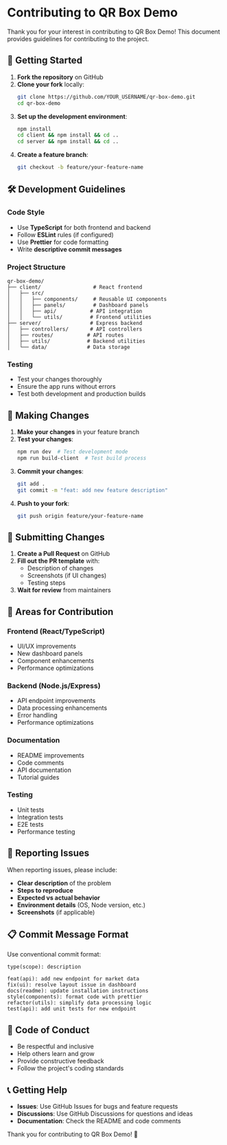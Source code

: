 # Contributing to QR Box Demo

Thank you for your interest in contributing to QR Box Demo! This document provides guidelines for contributing to the project.

## 🚀 Getting Started

1. **Fork the repository** on GitHub
2. **Clone your fork** locally:
   ```bash
   git clone https://github.com/YOUR_USERNAME/qr-box-demo.git
   cd qr-box-demo
   ```
3. **Set up the development environment**:
   ```bash
   npm install
   cd client && npm install && cd ..
   cd server && npm install && cd ..
   ```
4. **Create a feature branch**:
   ```bash
   git checkout -b feature/your-feature-name
   ```

## 🛠️ Development Guidelines

### Code Style
- Use **TypeScript** for both frontend and backend
- Follow **ESLint** rules (if configured)
- Use **Prettier** for code formatting
- Write **descriptive commit messages**

### Project Structure
```
qr-box-demo/
├── client/                 # React frontend
│   ├── src/
│   │   ├── components/     # Reusable UI components
│   │   ├── panels/         # Dashboard panels
│   │   ├── api/           # API integration
│   │   └── utils/         # Frontend utilities
├── server/                # Express backend
│   ├── controllers/       # API controllers
│   ├── routes/           # API routes
│   ├── utils/            # Backend utilities
│   └── data/             # Data storage
```

### Testing
- Test your changes thoroughly
- Ensure the app runs without errors
- Test both development and production builds

## 📝 Making Changes

1. **Make your changes** in your feature branch
2. **Test your changes**:
   ```bash
   npm run dev  # Test development mode
   npm run build-client  # Test build process
   ```
3. **Commit your changes**:
   ```bash
   git add .
   git commit -m "feat: add new feature description"
   ```
4. **Push to your fork**:
   ```bash
   git push origin feature/your-feature-name
   ```

## 🔄 Submitting Changes

1. **Create a Pull Request** on GitHub
2. **Fill out the PR template** with:
   - Description of changes
   - Screenshots (if UI changes)
   - Testing steps
3. **Wait for review** from maintainers

## 🎯 Areas for Contribution

### Frontend (React/TypeScript)
- UI/UX improvements
- New dashboard panels
- Component enhancements
- Performance optimizations

### Backend (Node.js/Express)
- API endpoint improvements
- Data processing enhancements
- Error handling
- Performance optimizations

### Documentation
- README improvements
- Code comments
- API documentation
- Tutorial guides

### Testing
- Unit tests
- Integration tests
- E2E tests
- Performance testing

## 🐛 Reporting Issues

When reporting issues, please include:
- **Clear description** of the problem
- **Steps to reproduce**
- **Expected vs actual behavior**
- **Environment details** (OS, Node version, etc.)
- **Screenshots** (if applicable)

## 📋 Commit Message Format

Use conventional commit format:
```
type(scope): description

feat(api): add new endpoint for market data
fix(ui): resolve layout issue in dashboard
docs(readme): update installation instructions
style(components): format code with prettier
refactor(utils): simplify data processing logic
test(api): add unit tests for new endpoint
```

## 🤝 Code of Conduct

- Be respectful and inclusive
- Help others learn and grow
- Provide constructive feedback
- Follow the project's coding standards

## 📞 Getting Help

- **Issues**: Use GitHub Issues for bugs and feature requests
- **Discussions**: Use GitHub Discussions for questions and ideas
- **Documentation**: Check the README and code comments

Thank you for contributing to QR Box Demo! 🎉 